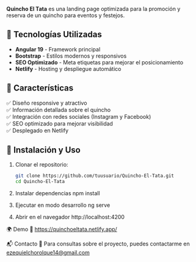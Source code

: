**Quincho El Tata** es una landing page optimizada para la promoción y reserva de un quincho para eventos y festejos.  

## 🚀 Tecnologías Utilizadas  
- **Angular 19** - Framework principal  
- **Bootstrap** - Estilos modernos y responsivos  
- **SEO Optimizado** - Meta etiquetas para mejorar el posicionamiento  
- **Netlify** - Hosting y despliegue automático  

## 🎯 Características  
✅ Diseño responsive y atractivo  
✅ Información detallada sobre el quincho  
✅ Integración con redes sociales (Instagram y Facebook)  
✅ SEO optimizado para mejorar visibilidad  
✅ Desplegado en Netlify  

## 📂 Instalación y Uso  
1. Clonar el repositorio:  
   ```sh   
   git clone https://github.com/tuusuario/Quincho-El-Tata.git
   cd Quincho-El-Tata

2. Instalar dependencias
   npm install

4. Ejecutar en modo desarrollo
   ng serve 

5. Abrir en el navegador
   http://localhost:4200

🌍 Demo
🔗 https://quinchoeltata.netlify.app/

📬 Contacto
📩 Para consultas sobre el proyecto, puedes contactarme en ezequielchorolque14@gmail.com

